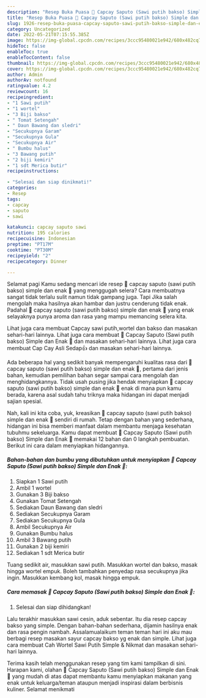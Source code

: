 ```yaml
---
description: "Resep Buka Puasa 🌾 Capcay Saputo (Sawi putih bakso) Simple dan Enak 🌾 Anti Gagal"
title: "Resep Buka Puasa 🌾 Capcay Saputo (Sawi putih bakso) Simple dan Enak 🌾 Anti Gagal"
slug: 1926-resep-buka-puasa-capcay-saputo-sawi-putih-bakso-simple-dan-enak-anti-gagal
category: Uncategorized
date: 2022-05-21T07:15:55.385Z
image: https://img-global.cpcdn.com/recipes/3ccc95480021e942/680x482cq70/capcay-saputo-sawi-putih-bakso-simple-dan-enak-foto-resep-utama.jpg
hideToc: false
enableToc: true
enableTocContent: false
thumbnail: https://img-global.cpcdn.com/recipes/3ccc95480021e942/680x482cq70/capcay-saputo-sawi-putih-bakso-simple-dan-enak-foto-resep-utama.jpg
cover: https://img-global.cpcdn.com/recipes/3ccc95480021e942/680x482cq70/capcay-saputo-sawi-putih-bakso-simple-dan-enak-foto-resep-utama.jpg
author: Admin
authorAv: notfound
ratingvalue: 4.2
reviewcount: 16
recipeingredient:
- "1 Sawi putih"
- "1 wortel"
- "3 Biji bakso"
- " Tomat Setengah"
- " Daun Bawang dan sledri"
- "Secukupnya Garam"
- "Secukupnya Gula"
- "Secukupnya Air"
- " Bumbu halus"
- "3 Bawang putih"
- "2 biji kemiri"
- "1 sdt Merica butir"
recipeinstructions:

- "Selesai dan siap dinikmati!"
categories:
- Resep
tags:
- capcay
- saputo
- sawi

katakunci: capcay saputo sawi 
nutrition: 195 calories
recipecuisine: Indonesian
preptime: "PT17M"
cooktime: "PT30M"
recipeyield: "2"
recipecategory: Dinner

---
```



Selamat pagi Kamu sedang mencari ide resep 🌾 capcay saputo (sawi putih bakso) simple dan enak 🌾 yang menggugah selera? Cara membuatnya sangat tidak terlalu sulit namun tidak gampang juga. Tapi Jika salah mengolah maka hasilnya akan hambar dan justru cenderung tidak enak. Padahal 🌾 capcay saputo (sawi putih bakso) simple dan enak 🌾 yang enak selayaknya punya aroma dan rasa yang mampu memancing selera kita.


Lihat juga cara membuat Capcay sawi putih,wortel dan bakso dan masakan sehari-hari lainnya. Lihat juga cara membuat 🌾 Capcay Saputo (Sawi putih bakso) Simple dan Enak 🌾 dan masakan sehari-hari lainnya. Lihat juga cara membuat Cap Cay Asli Sedap👍 dan masakan sehari-hari lainnya.

Ada beberapa hal yang sedikit banyak mempengaruhi kualitas rasa dari 🌾 capcay saputo (sawi putih bakso) simple dan enak 🌾, pertama dari jenis bahan, kemudian pemilihan bahan segar sampai cara mengolah dan menghidangkannya. Tidak usah pusing jika hendak menyiapkan 🌾 capcay saputo (sawi putih bakso) simple dan enak 🌾 enak di mana pun kamu berada, karena asal sudah tahu triknya maka hidangan ini dapat menjadi sajian spesial.


Nah, kali ini kita coba, yuk, kreasikan 🌾 capcay saputo (sawi putih bakso) simple dan enak 🌾 sendiri di rumah. Tetap dengan bahan yang sederhana, hidangan ini bisa memberi manfaat dalam membantu menjaga kesehatan tubuhmu sekeluarga. Kamu dapat membuat 🌾 Capcay Saputo (Sawi putih bakso) Simple dan Enak 🌾 memakai 12 bahan dan 0 langkah pembuatan. Berikut ini cara dalam menyiapkan hidangannya.

<!--inarticleads1-->

##### Bahan-bahan dan bumbu yang dibutuhkan untuk menyiapkan 🌾 Capcay Saputo (Sawi putih bakso) Simple dan Enak 🌾:

1. Siapkan 1 Sawi putih
1. Ambil 1 wortel
1. Gunakan 3 Biji bakso
1. Gunakan  Tomat Setengah
1. Sediakan  Daun Bawang dan sledri
1. Sediakan Secukupnya Garam
1. Sediakan Secukupnya Gula
1. Ambil Secukupnya Air
1. Gunakan  Bumbu halus
1. Ambil 3 Bawang putih
1. Gunakan 2 biji kemiri
1. Sediakan 1 sdt Merica butir


Tuang sedikit air, masukkan sawi putih. Masukkan wortel dan bakso, masak hingga wortel empuk. Boleh tambahkan penyedap rasa secukupnya jika ingin. Masukkan kembang kol, masak hingga empuk. 

<!--inarticleads2-->

##### Cara memasak 🌾 Capcay Saputo (Sawi putih bakso) Simple dan Enak 🌾:


1. Selesai dan siap dihidangkan!

Lalu terakhir masukkan sawi cesin, aduk sebentar. Itu dia resep capcay bakso yang simple. Dengan bahan-bahan sederhana, dijamin hasilnya enak dan rasa pengin nambah. Assalamualaikum teman teman hari ini aku mau berbagi resep masakan sayur capcay bakso yg enak dan simple. Lihat juga cara membuat Cah Wortel Sawi Putih Simple &amp; Nikmat dan masakan sehari-hari lainnya. 

Terima kasih telah menggunakan resep yang tim kami tampilkan di sini. Harapan kami, olahan 🌾 Capcay Saputo (Sawi putih bakso) Simple dan Enak 🌾 yang mudah di atas dapat membantu kamu menyiapkan makanan yang enak untuk keluarga/teman ataupun menjadi inspirasi dalam berbisnis kuliner. Selamat menikmati
